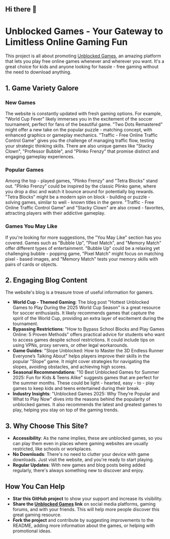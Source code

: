 ## Hi there 👋

# Unblocked Games - Your Gateway to Limitless Online Gaming Fun
This project is all about promoting [Unblocked Games](https://bestunblockedgames.online/), an amazing platform that lets you play free online games whenever and wherever you want. It's a great choice for kids and anyone looking for hassle - free gaming without the need to download anything.

## 1. Game Variety Galore
### New Games
The website is constantly updated with fresh gaming options. For example, "World Cup Fever" likely immerses you in the excitement of the soccer tournament, perfect for fans of the beautiful game. "Two Dots Remastered" might offer a new take on the popular puzzle - matching concept, with enhanced graphics or gameplay mechanics. "Traffic - Free Online Traffic Control Game" gives you the challenge of managing traffic flow, testing your strategic thinking skills. There are also unique games like "Stacky Clown", "Professor Bubble", and "Plinko Frenzy" that promise distinct and engaging gameplay experiences.

### Popular Games
Among the top - played games, "Plinko Frenzy" and "Tetra Blocks" stand out. "Plinko Frenzy" could be inspired by the classic Plinko game, where you drop a disc and watch it bounce around for potentially big rewards. "Tetra Blocks" might be a modern spin on block - building or puzzle - solving games, similar to well - known titles in the genre. "Traffic - Free Online Traffic Control Game" and "Stacky Clown" are also crowd - favorites, attracting players with their addictive gameplay.

### Games You May Like
If you're looking for more suggestions, the "You May Like" section has you covered. Games such as "Bubble Up", "Pixel Match", and "Memory Match" offer different types of entertainment. "Bubble Up" could be a relaxing yet challenging bubble - popping game, "Pixel Match" might focus on matching pixel - based images, and "Memory Match" tests your memory skills with pairs of cards or objects.

## 2. Engaging Blog Content
The website's blog is a treasure trove of useful information for gamers.
 - **World Cup - Themed Gaming**: The blog post "Hottest Unblocked Games to Play During the 2025 World Cup Season" is a great resource for soccer enthusiasts. It likely recommends games that capture the spirit of the World Cup, providing an extra layer of excitement during the tournament.
 - **Bypassing Restrictions**: "How to Bypass School Blocks and Play Games Online: 5 Proven Methods" offers practical advice for students who want to access games despite school restrictions. It could include tips on using VPNs, proxy servers, or other legal workarounds.
 - **Game Guides**: "Slope Unblocked: How to Master the 3D Endless Runner Everyone’s Talking About" helps players improve their skills in the popular "Slope" game. It might cover strategies for navigating the slopes, avoiding obstacles, and achieving high scores.
 - **Seasonal Recommendations**: "10 Best Unblocked Games for Summer 2025: Fun for Kids & Teens Alike" suggests games that are perfect for the summer months. These could be light - hearted, easy - to - play games to keep kids and teens entertained during their break.
 - **Industry Insights**: "Unblocked Games 2025: Why They’re Popular and What to Play Now" dives into the reasons behind the popularity of unblocked games. It also recommends the latest and greatest games to play, helping you stay on top of the gaming trends.

## 3. Why Choose This Site?
 - **Accessibility**: As the name implies, these are unblocked games, so you can play them even in places where gaming websites are usually restricted, like schools or workplaces.
 - **No Downloads**: There's no need to clutter your device with game downloads. Just visit the website, and you're ready to start playing.
 - **Regular Updates**: With new games and blog posts being added regularly, there's always something new to discover and enjoy.

## How You Can Help
 - **Star this GitHub project** to show your support and increase its visibility.
 - **Share the [Unblocked Games](https://bestunblockedgames.online/) link** on social media platforms, gaming forums, and with your friends. This will help more people discover this great gaming resource.
 - **Fork the project** and contribute by suggesting improvements to the README, adding more information about the games, or helping with promotional ideas. 
